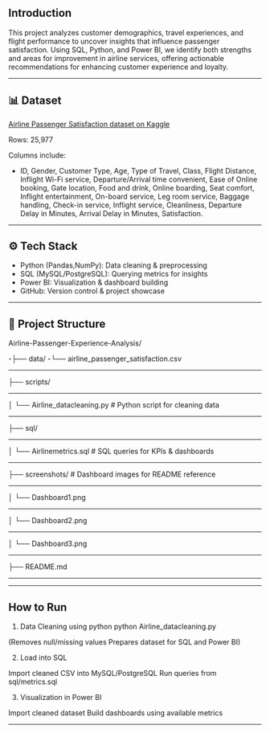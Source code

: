 ## Introduction
This project analyzes customer demographics, travel experiences, and flight performance to uncover insights that influence passenger satisfaction. Using SQL, Python, and Power BI, we identify both strengths and areas for improvement in airline services, offering actionable recommendations for enhancing customer experience and loyalty.

---

## 📊 Dataset

[Airline Passenger Satisfaction dataset on Kaggle](https://www.kaggle.com/datasets/teejmahal20/airline-passenger-satisfaction)


Rows: 25,977

Columns include:

- ID, Gender, Customer Type, Age, Type of Travel, Class, Flight Distance, Inflight Wi-Fi service, Departure/Arrival time convenient, Ease of Online booking, Gate location, Food and drink, Online boarding, Seat comfort, Inflight entertainment, On-board service, Leg room service, Baggage handling, Check-in service, Inflight service, Cleanliness, Departure Delay in Minutes, Arrival Delay in Minutes, 
Satisfaction. 

---

## ⚙️ Tech Stack

- Python (Pandas,NumPy): Data cleaning & preprocessing
- SQL (MySQL/PostgreSQL): Querying metrics for insights
- Power BI: Visualization & dashboard building
- GitHub: Version control & project showcase

---

## 📁 Project Structure
Airline-Passenger-Experience-Analysis/


-├── data/
-└── airline_passenger_satisfaction.csv
***
├── scripts/
***
│   └── Airline_datacleaning.py        # Python script for cleaning data
***
├── sql/
***
│   └── Airlinemetrics.sql          # SQL queries for KPIs & dashboards
***
├── screenshots/             # Dashboard images for README reference
***
│   └── Dashboard1.png
***
│   └── Dashboard2.png
***
│   └── Dashboard3.png
***
├── README.md
***

---
## How to Run

1. Data Cleaning using python
python Airline_datacleaning.py

(Removes null/missing values
Prepares dataset for SQL and Power BI)

2. Load into SQL

Import cleaned CSV into MySQL/PostgreSQL
Run queries from sql/metrics.sql

3. Visualization in Power BI

Import cleaned dataset
Build dashboards using available metrics

---


